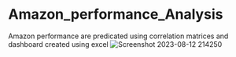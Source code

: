 # Amazon_performance_Analysis
Amazon performance are  predicated using correlation matrices and dashboard created using excel
![Screenshot 2023-08-12 214250](https://github.com/SathwikBhat/Amazon_performance_Analysis/assets/141931631/60bb71f1-33cf-4ae7-90ec-64a41a681389)
